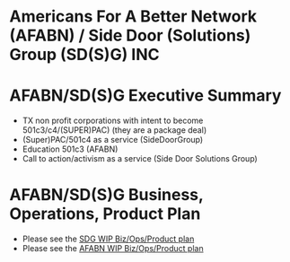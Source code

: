 # Americans For A Better Network (AFABN) / Side Door (Solutions) Group (SD(S)G) INC 

# AFABN/SD(S)G Executive Summary

- TX non profit corporations with intent to become 501c3/c4/(SUPER)PAC) (they are a package deal)
- (Super)PAC/501c4 as a service (SideDoorGroup)
- Education 501c3 (AFABN)
- Call to action/activism as a service (Side Door Solutions Group)

# AFABN/SD(S)G Business, Operations, Product Plan

- Please see the [SDG WIP Biz/Ops/Product plan](https://git.knownelement.com/SideDoorGroup/SDG-bizopprodplan) 
- Please see the [AFABN WIP Biz/Ops/Product plan](https://git.knownelement.com/AFABN/AFABN-bizopprodplan)
